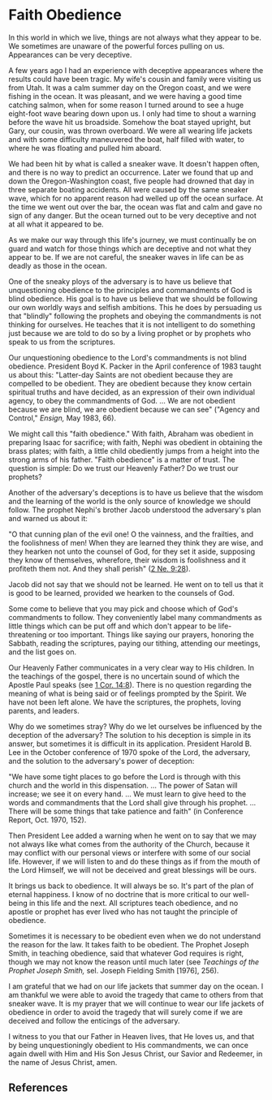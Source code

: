 # Faith Obedience

In this world in which we live, things are not always what they appear to be.
We sometimes are unaware of the powerful forces pulling on us. Appearances can
be very deceptive.

A few years ago I had an experience with deceptive appearances where the
results could have been tragic. My wife's cousin and family were visiting us
from Utah. It was a calm summer day on the Oregon coast, and we were fishing
in the ocean. It was pleasant, and we were having a good time catching salmon,
when for some reason I turned around to see a huge eight-foot wave bearing
down upon us. I only had time to shout a warning before the wave hit us
broadside. Somehow the boat stayed upright, but Gary, our cousin, was thrown
overboard. We were all wearing life jackets and with some difficulty
maneuvered the boat, half filled with water, to where he was floating and
pulled him aboard.

We had been hit by what is called a sneaker wave. It doesn't happen often, and
there is no way to predict an occurrence. Later we found that up and down the
Oregon-Washington coast, five people had drowned that day in three separate
boating accidents. All were caused by the same sneaker wave, which for no
apparent reason had welled up off the ocean surface. At the time we went out
over the bar, the ocean was flat and calm and gave no sign of any danger. But
the ocean turned out to be very deceptive and not at all what it appeared to
be.

As we make our way through this life's journey, we must continually be on
guard and watch for those things which are deceptive and not what they appear
to be. If we are not careful, the sneaker waves in life can be as deadly as
those in the ocean.

One of the sneaky ploys of the adversary is to have us believe that
unquestioning obedience to the principles and commandments of God is blind
obedience. His goal is to have us believe that we should be following our own
worldly ways and selfish ambitions. This he does by persuading us that
"blindly" following the prophets and obeying the commandments is not thinking
for ourselves. He teaches that it is not intelligent to do something just
because we are told to do so by a living prophet or by prophets who speak to
us from the scriptures.

Our unquestioning obedience to the Lord's commandments is not blind obedience.
President Boyd K. Packer in the April conference of 1983 taught us about this:
"Latter-day Saints are not obedient because they are compelled to be obedient.
They are obedient because they know certain spiritual truths and have decided,
as an expression of their own individual agency, to obey the commandments of
God. ... We are not obedient because we are blind, we are obedient because we
can see" ("Agency and Control," _Ensign,_ May 1983, 66).

We might call this "faith obedience." With faith, Abraham was obedient in
preparing Isaac for sacrifice; with faith, Nephi was obedient in obtaining the
brass plates; with faith, a little child obediently jumps from a height into
the strong arms of his father. "Faith obedience" is a matter of trust. The
question is simple: Do we trust our Heavenly Father? Do we trust our prophets?

Another of the adversary's deceptions is to have us believe that the wisdom
and the learning of the world is the only source of knowledge we should
follow. The prophet Nephi's brother Jacob understood the adversary's plan and
warned us about it:

"O that cunning plan of the evil one! O the vainness, and the frailties, and
the foolishness of men! When they are learned they think they are wise, and
they hearken not unto the counsel of God, for they set it aside, supposing
they know of themselves, wherefore, their wisdom is foolishness and it
profiteth them not. And they shall perish" ([2 Ne.
9:28](/scriptures/bofm/2-ne/9.28?lang=eng#27)).

Jacob did not say that we should not be learned. He went on to tell us that it
is good to be learned, provided we hearken to the counsels of God.

Some come to believe that you may pick and choose which of God's commandments
to follow. They conveniently label many commandments as little things which
can be put off and which don't appear to be life-threatening or too important.
Things like saying our prayers, honoring the Sabbath, reading the scriptures,
paying our tithing, attending our meetings, and the list goes on.

Our Heavenly Father communicates in a very clear way to His children. In the
teachings of the gospel, there is no uncertain sound of which the Apostle Paul
speaks (see [1 Cor. 14:8](/scriptures/nt/1-cor/14.8?lang=eng#7)). There is no
question regarding the meaning of what is being said or of feelings prompted
by the Spirit. We have not been left alone. We have the scriptures, the
prophets, loving parents, and leaders.

Why do we sometimes stray? Why do we let ourselves be influenced by the
deception of the adversary? The solution to his deception is simple in its
answer, but sometimes it is difficult in its application. President Harold B.
Lee in the October conference of 1970 spoke of the Lord, the adversary, and
the solution to the adversary's power of deception:

"We have some tight places to go before the Lord is through with this church
and the world in this dispensation. ... The power of Satan will increase; we see
it on every hand. ... We must learn to give heed to the words and commandments
that the Lord shall give through his prophet. ... There will be some things that
take patience and faith" (in Conference Report, Oct. 1970, 152).

Then President Lee added a warning when he went on to say that we may not
always like what comes from the authority of the Church, because it may
conflict with our personal views or interfere with some of our social life.
However, if we will listen to and do these things as if from the mouth of the
Lord Himself, we will not be deceived and great blessings will be ours.

It brings us back to obedience. It will always be so. It's part of the plan of
eternal happiness. I know of no doctrine that is more critical to our well-
being in this life and the next. All scriptures teach obedience, and no
apostle or prophet has ever lived who has not taught the principle of
obedience.

Sometimes it is necessary to be obedient even when we do not understand the
reason for the law. It takes faith to be obedient. The Prophet Joseph Smith,
in teaching obedience, said that whatever God requires is right, though we may
not know the reason until much later (see _Teachings of the Prophet Joseph
Smith,_ sel. Joseph Fielding Smith [1976], 256).

I am grateful that we had on our life jackets that summer day on the ocean. I
am thankful we were able to avoid the tragedy that came to others from that
sneaker wave. It is my prayer that we will continue to wear our life jackets
of obedience in order to avoid the tragedy that will surely come if we are
deceived and follow the enticings of the adversary.

I witness to you that our Father in Heaven lives, that He loves us, and that
by being unquestioningly obedient to His commandments, we can once again dwell
with Him and His Son Jesus Christ, our Savior and Redeemer, in the name of
Jesus Christ, amen.

## References

